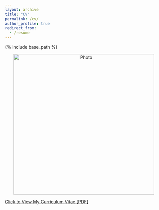 ```yaml
---
layout: archive
title: "CV"
permalink: /cv/
author_profile: true
redirect_from:
  - /resume
---
```


{% include base_path %}


<p align="center">
  <img src="https://JiaxingWang129.github.io/images/JiaxingWang.JPG?raw=true" alt="Photo" style="width: 450px;"/> 
</p>

[Click to View My Curriculum Vitae [PDF]](http://JiaxingWang129.github.io/files/JiaxingWang_CV.pdf)

<!-- <embed src="http://lantaoyu.com/files/lantaoyu_cv.pdf" width="650" height="1800" type='application/pdf'> -->
